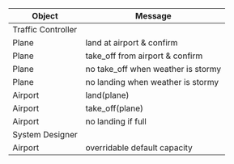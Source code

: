 Object | Message
------------ | -------------
Traffic Controller | 
Plane | land at airport & confirm
Plane | take_off from airport & confirm
Plane | no take_off when weather is stormy
Plane | no landing when weather is stormy
Airport | land(plane)
Airport | take_off(plane)
Airport | no landing if full
System Designer | 
Airport | overridable default capacity 
